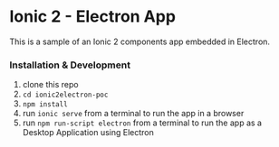 # Ionic 2 - Electron App

This is a sample of an Ionic 2 components app embedded in Electron.

### Installation & Development

1. clone this repo
2. `cd ionic2electron-poc`
3. `npm install`
4. run `ionic serve` from a terminal to run the app in a browser
5. run `npm run-script electron` from a terminal to run the app as a Desktop Application using Electron
